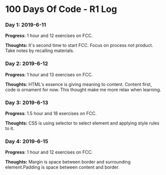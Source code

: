 # 100 Days Of Code - R1 Log

### Day 1: 2019-6-11

**Progress**: 1 hour and 12 exercises on FCC.

**Thoughts:** It's second time to start FCC. Focus on process not product. Take notes by recalling materials.

### Day 2: 2019-6-12

**Progress**: 1 hour and 13 exercises on FCC.

**Thoughts:** HTML's essence is giving meaning to content. Content first, code is ornament for now. This thought make me more relax when learning.

### Day 3: 2019-6-13

**Progress**: 1.5 hour and 18 exercises on FCC.

**Thoughts:** CSS is using selector to select element and applying style rules to it.

### Day 4: 2019-6-15

**Progress**: 1 hour and 12 exercises on FCC.

**Thoughts:** Margin is space between border and surrounding element.Padding is space between content and border. 
